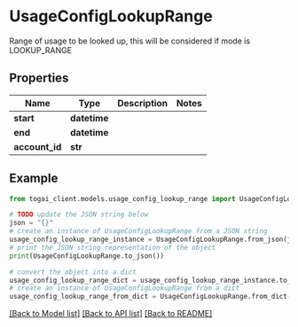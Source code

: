 # UsageConfigLookupRange

Range of usage to be looked up, this will be considered if mode is LOOKUP_RANGE

## Properties

Name | Type | Description | Notes
------------ | ------------- | ------------- | -------------
**start** | **datetime** |  | 
**end** | **datetime** |  | 
**account_id** | **str** |  | 

## Example

```python
from togai_client.models.usage_config_lookup_range import UsageConfigLookupRange

# TODO update the JSON string below
json = "{}"
# create an instance of UsageConfigLookupRange from a JSON string
usage_config_lookup_range_instance = UsageConfigLookupRange.from_json(json)
# print the JSON string representation of the object
print(UsageConfigLookupRange.to_json())

# convert the object into a dict
usage_config_lookup_range_dict = usage_config_lookup_range_instance.to_dict()
# create an instance of UsageConfigLookupRange from a dict
usage_config_lookup_range_from_dict = UsageConfigLookupRange.from_dict(usage_config_lookup_range_dict)
```
[[Back to Model list]](../README.md#documentation-for-models) [[Back to API list]](../README.md#documentation-for-api-endpoints) [[Back to README]](../README.md)


